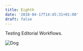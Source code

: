 ```yaml
---
title: Eighth
date: '2018-04-17T14:45:31+01:00'
draft: false
---
```

Testing Editorial Workflows.

![Dog](/images/img_2680v2.jpg)
